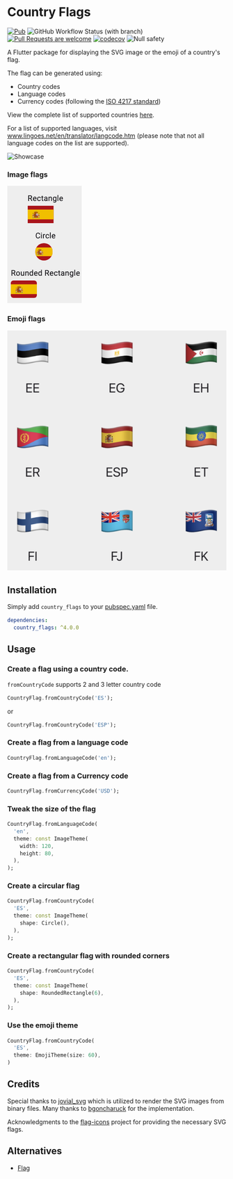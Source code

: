 # Country Flags

[![Pub](https://img.shields.io/pub/v/country_flags.svg)](https://pub.dev/packages/country_flags)
![GitHub Workflow Status (with branch)](https://img.shields.io/github/actions/workflow/status/arturograu/country_flags/main.yaml?branch=main)
[![Pull Requests are welcome](https://img.shields.io/badge/license-MIT-blue)](https://github.com/arturograu/country_flags/blob/master/LICENSE)
[![codecov](https://codecov.io/gh/arturograu/country_flags/branch/main/graph/badge.svg?token=NVFK3CAP1S)](https://codecov.io/gh/arturograu/country_flags)
![Null safety](https://img.shields.io/badge/null%20safety-true-brightgreen)

A Flutter package for displaying the SVG image or the emoji of a country's flag.

The flag can be generated using:

- Country codes
- Language codes
- Currency codes (following the [ISO 4217 standard](https://www.iban.com/currency-codes))

View the complete list of supported countries [here](https://www.iban.com/country-codes).

For a list of supported languages, visit www.lingoes.net/en/translator/langcode.htm (please note that not all language codes on the list are supported).

![Showcase](https://i.imgur.com/quh79th.gif)

### Image flags

![Image flags](country_flag_shapes.png)

### Emoji flags

![Emoji flags](emoji_flags.png)

## Installation

Simply add `country_flags` to your [pubspec.yaml](https://flutter.io/using-packages/) file.

```yml
dependencies:
  country_flags: ^4.0.0
```

## Usage

### Create a flag using a country code.

`fromCountryCode` supports 2 and 3 letter country code

```dart
CountryFlag.fromCountryCode('ES');
```

or

```dart
CountryFlag.fromCountryCode('ESP');
```

### Create a flag from a language code

```dart
CountryFlag.fromLanguageCode('en');
```

### Create a flag from a Currency code

```dart
CountryFlag.fromCurrencyCode('USD');
```

### Tweak the size of the flag

```dart
CountryFlag.fromLanguageCode(
  'en',
  theme: const ImageTheme(
    width: 120,
    height: 80,
  ),
);
```

### Create a circular flag

```dart
CountryFlag.fromCountryCode(
  'ES',
  theme: const ImageTheme(
    shape: Circle(),
  ),
);
```

### Create a rectangular flag with rounded corners

```dart
CountryFlag.fromCountryCode(
  'ES',
  theme: const ImageTheme(
    shape: RoundedRectangle(6),
  ),
);
```

### Use the emoji theme

```dart
CountryFlag.fromCountryCode(
  'ES',
  theme: EmojiTheme(size: 60),
)
```

## Credits

Special thanks to [jovial_svg](https://github.com/zathras/jovial_svg) which is utilized to render the SVG images from binary files.
Many thanks to [bgoncharuck](https://github.com/bgoncharuck) for the implementation.

Acknowledgments to the [flag-icons](https://github.com/lipis/flag-icons) project for providing the necessary SVG flags.

## Alternatives

- [Flag](https://github.com/LunaGao/flag_flutter)

